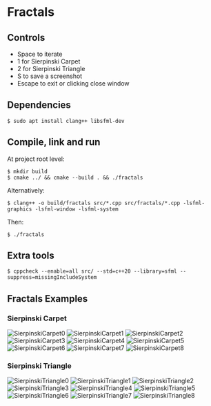 # Fractals
## Controls
* Space to iterate
* 1 for Sierpinski Carpet
* 2 for Sierpinski Triangle
* S to save a screenshot
* Escape to exit or clicking close window

## Dependencies
```
$ sudo apt install clang++ libsfml-dev
```

## Compile, link and run
At project root level:
```
$ mkdir build
$ cmake ../ && cmake --build . && ./fractals
```
Alternatively:
```
$ clang++ -o build/fractals src/*.cpp src/fractals/*.cpp -lsfml-graphics -lsfml-window -lsfml-system
```

Then:
```
$ ./fractals
```

## Extra tools

```
$ cppcheck --enable=all src/ --std=c++20 --library=sfml --suppress=missingIncludeSystem
```

## Fractals Examples
### Sierpinski Carpet
![SierpinskiCarpet0](img/SierpinskiCarpet0.png)
![SierpinskiCarpet1](img/SierpinskiCarpet1.png)
![SierpinskiCarpet2](img/SierpinskiCarpet2.png)
![SierpinskiCarpet3](img/SierpinskiCarpet3.png)
![SierpinskiCarpet4](img/SierpinskiCarpet4.png)
![SierpinskiCarpet5](img/SierpinskiCarpet5.png)
![SierpinskiCarpet6](img/SierpinskiCarpet6.png)
![SierpinskiCarpet7](img/SierpinskiCarpet7.png)
![SierpinskiCarpet8](img/SierpinskiCarpet8.png)
### Sierpinski Triangle
![SierpinskiTriangle0](img/SierpinskiTriangle0.png)
![SierpinskiTriangle1](img/SierpinskiTriangle1.png)
![SierpinskiTriangle2](img/SierpinskiTriangle2.png)
![SierpinskiTriangle3](img/SierpinskiTriangle3.png)
![SierpinskiTriangle4](img/SierpinskiTriangle4.png)
![SierpinskiTriangle5](img/SierpinskiTriangle5.png)
![SierpinskiTriangle6](img/SierpinskiTriangle6.png)
![SierpinskiTriangle7](img/SierpinskiTriangle7.png)
![SierpinskiTriangle8](img/SierpinskiTriangle8.png)